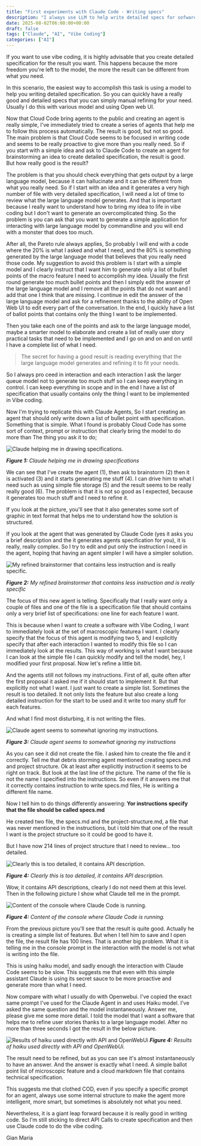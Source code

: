 ```yaml
---
title: "First experiments with Claude Code - Writing specs"
description: "I always use LLM to help write detailed specs for sofware I want to create especially if I'm trying to use vibe coding. Claude Code seems promising in creating agents to help you in this process automating the whole process"
date: 2025-08-02T06:00:00+00:00
draft: false
tags: ["Claude", "AI", "Vibe Coding"]
categories: ["AI"]
---
```


If you want to use vibe coding, it is highly advisable that you create detailed specification for the result you want. This happens because the more freedom you're left to the model, the more the result can be different from what you need.

In this scenario, the easiest way to accomplish this task is using a model to help you writing detailed specification. So you can quickly have a really good and detailed specs that you can simply manual refining for your need. Usually I do this with various model and using Open web UI.

Now that Cloud Code bring agents to the public and creating an agent is really simple, I've immediately tried to create a series of agents that help me to follow this process automatically. The result is good, but not so good. The main problem is that Cloud Code seems to be focused in writing code and seems to be really proactive to give more than you really need. So if you start with a simple idea and ask to Claude Code to create an agent for brainstorming an idea to create detailed specification, the result is good. But how really good is the result?

The problem is that you should check everything that gets output by a large language model, because it can hallucinate and it can be different from what you really need. So if I start with an idea and it generates a very high number of file with very detailed specification, I will need a lot of time to review what the large language model generates. And that is important because I really want to understand how to bring my idea to life in vibe coding but I don't want to generate an overcomplicated thing. So the problem is you can ask that you want to generate a simple application for interacting with large language model by commandline and you will end with a monster that does too much.

After all, the Pareto rule always applies, So probably I will end with a code where the 20% is what I asked and what I need, and the 80% is something generated by the large language model that believes that you really need those code. My suggestion to avoid this problem is I start with a simple model and I clearly instruct that I want him to generate only a list of bullet points of the macro feature I need to accomplish my idea. Usually the first round generate too much bullet points and then I simply edit the answer of the large language model and I remove all the points that do not want and I add that one I think that are missing. I continue in edit the answer of the large language model and ask for a refinement thanks to the ability of Open Web UI to edit every part of the conversation. In the end, I quickly have a list of ballot points that contains only the thing I want to be implemented.

Then you take each one of the points and ask to the large language model, maybe a smarter model to elaborate and create a list of really user story practical tasks that need to be implemented and I go on and on and on until I have a complete list of what I need.

> The secret for having a good result is reading everything that the large language model generates and refining it to fit your needs.

So I always pro ceed in interaction and each interaction I ask the larger queue model not to generate too much stuff so I can keep everything in control. I can keep everything in scope and in the end I have a list of specification that usually contains only the thing I want to be implemented in Vibe coding.

Now I'm trying to replicate this with Claude Agents, So I start creating an agent that should only write down a list of bullet point with specification. Something that is simple. What I found is probably Cloud Code has some sort of context, prompt or instruction that clearly bring the model to do more than The thing you ask it to do;

![Claude helping me in drawing specifications.](../images/claude-first-interaction.png)

***Figure 1:*** *Claude helping me in drawing specifications*

We can see that I've create the agent (1), then ask to brainstorm (2) then it is activated (3) and it starts generating me stuff (4). I can drive him to what I need such as using simple file storage (5) and the result seems to be really really good (6). The problem is that it is not so good as I expected, because it generates too much stuff and I need to refine it. 

If you look at the picture, you'll see that it also generates some sort of graphic in text format that helps me to understand how the solution is structured.

If you look at the agent that was generated by Claude Code (yes it asks you a brief description and the it generates agents specification for you), it is really, really complex. So I try to edit and put only the instruction I need in the agent, hoping that having an agent simpler I will have a simpler solution.

![My refined brainstormer that contains less instruction and is really specific.](../images/claude-refined-agent.png)

***Figure 2:*** *My refined brainstormer that contains less instruction and is really specific*

The focus of this new agent is telling. Specifically that I really want only a couple of files and one of the file is a specification file that should contains only a very brief list of specifications: one line for each feature I want. 

This is because when I want to create a software with Vibe Coding, I want to immediately look at the set of macroscopic featurea I want. I clearly specify that the focus of this agent is modifying two 5, and I explicitly specify that after each interaction I wanted to modify this file so I can immediately look at the results. This way of working is what I want because I can look at the simple file I can quickly modify and tell the model, hey, I modified your first proposal. Now let's refine a little bit.

And the agents still not follows my instructions. First of all, quite often after the first proposal it asked me if it should start to implement it. But that explicitly not what I want. I just want to create a simple list. Sometimes the result is too detailed. It not only lists the feature but also create a long detailed instruction for the start to be used and it write too many stuff for each features.

And what I find most disturbing, it is not writing the files.

![Claude agent seems to somewhat ignoring my instructions.](../images/claude-not-following-instructions.png)

***Figure 3:*** *Claude agent seems to somewhat ignoring my instructions*

As you can see it did not create the file. I asked him to create the file and it correctly. Tell me that debris storming agent mentioned creating specs.md and project structure. Ok at least after explicitly instruction it seems to be right on track. But look at the last line of the picture. The name of the file is not the name I specified into the instructions. So even if it answers me that it correctly contains instruction to write specs.md files, He is writing a different file name. 

Now I tell him to do things differently answering: **Yor instructions specify that the file should be called specs.md**

He created two file, the specs.md and the project-structure.md, a file that was never mentioned in the instructions, but i told him that one of the result I want is the project structure so it could be good to have it.

But I have now 214 lines of project structure that I need to review... too detailed.

![Clearly this is too detailed, it contains API description.](../images/claude-overspecification.png)

***Figure 4:*** *Clearly this is too detailed, it contains API description.*

Wow, it contains API descriptions, clearly I do not need them at this level. Then in the following picture I show what Claude tell me in the prompt.

![Content of the console where Claude Code is running.](../images/claude-prompt-content.png)

***Figure 4:*** *Content of the console where Claude Code is running.*

From the previous picture you'll see that the result is quite good. Actually he is creating a simple list of features. But when I tell him to save and I open the file, the result file has 100 lines. That is another big problem. What it is telling me in the console prompt in the interaction with the model is not what is writing into the file.

This is using haiku model, and sadly enough the interaction with Claude Code seems to be slow. This suggests me that even with this simple assistant Claude is using its secret sauce to be more proactive and generate more than what I need.

Now compare with what I usually do with Openwebui. I've copied the exact same prompt I've used for the Claude Agent in and uses Haiku model. I've asked the same question and the model instantaneously. Answer me, please give me some more detail. I told the model that I want a software that helps me to refine user stories thanks to a large language model. After no more than three seconds I got the result in the below picture.

![Results of haiku used directly with API and OpenWebUi](../images/haiku-results.png)
***Figure 4:*** *Results of haiku used directly with API and OpenWebUi.*

The result need to be refined, but as you can see it's almost instantaneously to have an answer. And the answer is exactly what I need. A simple ballot point list of microscopic feature and a cloud markdown file that contains technical specification.

This suggests me that clothed COD, even if you specify a specific prompt for an agent, always use some internal structure to make the agent more intelligent, more smart, but sometimes is absolutely not what you need.

Nevertheless, it is a giant leap forward because it is really good in writing code. So I'm still sticking to direct API Calls to create specification and then use Claude code to do the vibe coding.

Gian Maria
